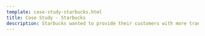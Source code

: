 ```yaml
---
template: case-study-starbucks.html
title: Case Study - Starbucks
description: Starbucks wanted to provide their customers with more transparency while creating financial opportunities for their coffee bean farmers.
---
```

